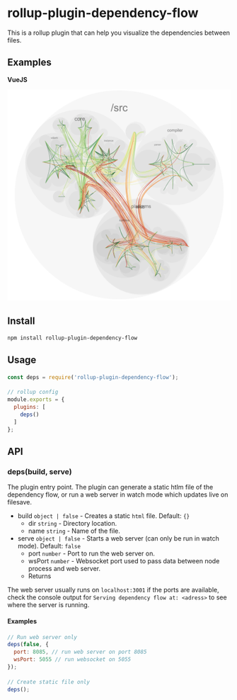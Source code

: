 # rollup-plugin-dependency-flow

This is a rollup plugin that can help you visualize the dependencies between files.


## Examples

**VueJS**

![](./assets/vue.png)

## Install

```sh
npm install rollup-plugin-dependency-flow
```

## Usage

```js
const deps = require('rollup-plugin-dependency-flow');

// rollup config
module.exports = {
  plugins: [
    deps()
  ]
};
```

## API

### deps(build, serve)

The plugin entry point. The plugin can generate a static htlm file of the dependency flow, or run a web server in watch mode which updates live on filesave.

- build `object | false` - Creates a static `html` file. Default: `{}`
  - dir `string` - Directory location.
  - name `string` - Name of the file.
- serve `object | false` - Starts a web server (can only be run in watch mode). Default: `false`
  - port `number` - Port to run the web server on.
  - wsPort `number` - Websocket port used to pass data between node process and web server.
  - Returns

The web server usually runs on `localhost:3001` if the ports are available, check the console output for `Serving dependency flow at: <adress>` to see where the server is running.

#### Examples

```js
// Run web server only
deps(false, {
  port: 8085, // run web server on port 8085
  wsPort: 5055 // run websocket on 5055
});

// Create static file only
deps();
```
